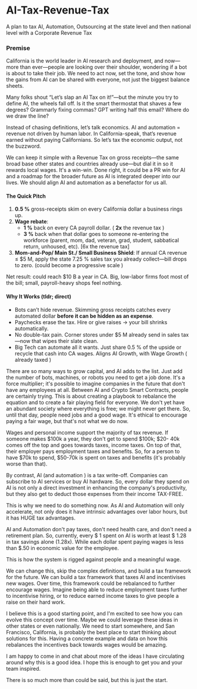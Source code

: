 # AI-Tax-Revenue-Tax
A plan to tax AI, Automation, Outsourcing at the state level and then national level with a Corporate Revenue Tax

### Premise

California is the world leader in AI research and deployment, and now—more than ever—people are looking over their shoulder, wondering if a bot is about to take their job. We need to act now, set the tone, and show how the gains from AI can be shared with everyone, not just the biggest balance sheets.

Many folks shout “Let’s slap an AI Tax on it!”—but the minute you try to define AI, the wheels fall off. Is it the smart thermostat that shaves a few degrees? Grammarly fixing commas? GPT writing half this email? Where do we draw the line?

Instead of chasing definitions, let’s talk economics. AI and automation = revenue not driven by human labor. In California-speak, that’s revenue earned without paying Californians. So let’s tax the economic output, not the buzzword.

We can keep it simple with a Revenue Tax on gross receipts—the same broad base other states and countries already use—but dial it in so it rewards local wages. It's a win-win.  Done right, it could be a PR win for AI and a roadmap for the broader future as AI is integrated deeper into our lives.  We should align AI and automation as a benefactor for us all.

#### The Quick Pitch
 1. **0.5 %** gross-receipts skim on every California dollar a business rings up.
 2. **Wage rebate**:
    * **1 %** back on every CA payroll dollar. ( **2x** the revenue tax )
    * **3 %** back when that dollar goes to someone re-entering the workforce (parent, mom, dad, veteran, grad, student, sabbatical return, unhoused, etc). [6x the revenue tax]
 3. **Mom-and-Pop/ Main St./ Small Business Shield**: If annual CA revenue ≤ $5 M, apply the state 7.25 % sales tax you already collect—bill drops to zero. (could become a progressive scale )

Net result: could reach $10 B a year in CA. Big, low-labor firms foot most of the bill; small, payroll-heavy shops feel nothing.

#### Why It Works (tldr; direct)
 * Bots can’t hide revenue. Skimming gross receipts catches every automated dollar **before it can be hidden as an expense**.
 * Paychecks erase the tax. Hire or give raises → your bill shrinks automatically.
 * No double-tax pain. Corner stores under $5 M already send in sales tax—now that wipes their slate clean.
 * Big Tech can automate all it wants. Just share 0.5 % of the upside or recycle that cash into CA wages.  Aligns AI Growth, with Wage Growth ( already taxed )


There are so many ways to grow capital, and AI adds to the list.  Just add the number of bots, machines, or robots you need to get a job done. It's a force multiplier; it's possible to imagine companies in the future that don't have any employees at all.  Between AI and Crypto Smart Contracts, people are certainly trying.  This is about creating a playbook to rebalance the equation and to create a fair playing field for everyone.  We don't yet have an abundant society where everything is free; we might never get there. So, until that day, people need jobs and a good wage.  It's ethical to encourage paying a fair wage, but that's not what we do now.

Wages and personal income support the majority of tax revenue. If someone makes $100k a year, they don't get to spend $100k; $20- 40k comes off the top and goes towards taxes, income taxes.  On top of that, their employer pays employment taxes and benefits.  So, for a person to have $70k to spend, $50-70k is spent on taxes and benefits (it's probably worse than that).

By contrast, AI (and automation ) is a tax write-off. Companies can subscribe to AI services or buy AI hardware. So, every dollar they spend on AI is not only a direct investment in enhancing the company's productivity, but they also get to deduct those expenses from their income TAX-FREE.

This is why we need to do something now.  As AI and Automation will only accelerate, not only does it have intrinsic advantages over labor hours, but it has HUGE tax advantages.

AI and Automation don't pay taxes, don't need health care, and don't need a retirement plan.  So, currently, every $ 1 spent on AI is worth at least $ 1.28 in tax savings alone (1.28x).  While each dollar spent paying wages is less than $.50 in economic value for the employee.

This is how the system is rigged against people and a meaningful wage.

We can change this, skip the complex definitions, and build a tax framework for the future.  We can build a tax framework that taxes AI and incentivises new wages.  Over time, this framework could be rebalanced to further encourage wages.  Imagine being able to reduce employment taxes further to incentivise hiring, or to reduce earned income taxes to give people a raise on their hard work.

I believe this is a good starting point, and I'm excited to see how you can evolve this concept over time.  Maybe we could leverage these ideas in other states or even nationally.  We need to start somewhere, and San Francisco, California, is probably the best place to start thinking about solutions for this.  Having a concrete example and data on how this rebalances the incentives back towards wages would be amazing.

I am happy to come in and chat about more of the ideas I have circulating around why this is a good idea.  I hope this is enough to get you and your team inspired.

There is so much more than could be said, but this is just the start.
